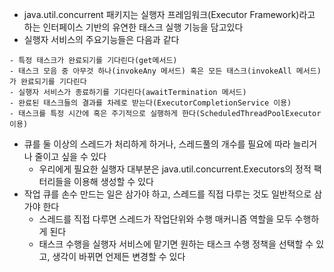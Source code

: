 * java.util.concurrent 패키지는 실행자 프레임워크(Executor Framework)라고 하는 인터페이스 기반의 유연한 태스크 실행 기능을 담고있다
* 실행자 서비스의 주요기능들은 다음과 같다
```
- 특정 태스크가 완료되기를 기다린다(get메서드)
- 태스크 모음 중 아무것 하나(invokeAny 메서드) 혹은 모든 태스크(invokeAll 메서드)가 완료되기를 기다린다
- 실행자 서비스가 종료하기를 기다린다(awaitTermination 메서드)
- 완료된 태스크들의 결과를 차례로 받는다(ExecutorCompletionService 이용)
- 태스크를 특정 시간에 혹은 주기적으로 실행하게 한다(ScheduledThreadPoolExecutor 이용)
```

* 큐를 둘 이상의 스레드가 처리하게 하거나, 스레드풀의 개수를 필요에 따라 늘리거나 줄이고 싶을 수 있다
  * 우리에게 필요한 실행자 대부분은 java.util.concurrent.Executors의 정적 팩터리들을 이용해 생성할 수 있다
* 작업 큐를 손수 만드는 일은 삼가야 하고, 스레드를 직접 다루는 것도 일반적으로 삼가야 한다
  * 스레드를 직접 다루면 스레드가 작업단위와 수행 매커니즘 역할을 모두 수행하게 된다
  * 태스크 수행을 실행자 서비스에 맡기면 원하는 태스크 수행 정책을 선택할 수 있고, 생각이 바뀌면 언제든 변경할 수 있다